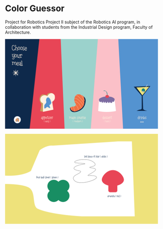 # Color Guessor

Project for Robotics Project II subject of the Robotics AI program, in collaboration with students from the Industrial Design program, Faculty of Architecture.

![Color Guessor](./img/game_menu.png)

![Sample](./img/easy.png)

